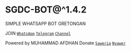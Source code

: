 # SGDC-BOT@^1.4.2

SIMPLE WHATSAPP BOT GRETONGAN

 JOIN
  [`WhatsApp`](https://chat.whatsapp.com/JTqD3cJLmrlJPfxYZMtju8)
       [`Telegram`](https://t.me/SGDC_TEAM)
       [`Channel`](https://t.me/SobatGretong)

 Powered by MUHAMMAD AFDHAN
 Donate
 [`Saweria`](https://saweria.co/AFD11)
[`Nyawer`](https://nyawer.co/SGDC)

